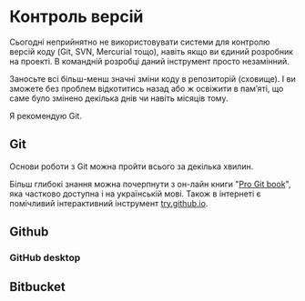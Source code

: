 # Контроль версій

Сьогодні неприйнятно не використовувати системи для контролю версій коду (Git, SVN, Mercurial тощо), навіть якщо ви єдиний розробник на проекті. В командній розробці даний інструмент просто незамінний.

Заносьте всі більш-менш значні зміни коду в репозиторій (сховище). І ви зможете без проблем відкотитись назад або ж освіжити в пам’яті, що саме було змінено декілька днів чи навіть місяців тому.

Я рекомендую Git.

## Git

Основи роботи з Git можна пройти всього за декілька хвилин.

Більш глибокі знання можна почерпнути з он-лайн книги "[Pro Git book](https://git-scm.com/book/)", яка частково доступна і на українській мові. Також в інтернеті є помічливий інтерактивний інструмент [try.github.io](https://try.github.io).

## Github

### GitHub desktop


## Bitbucket